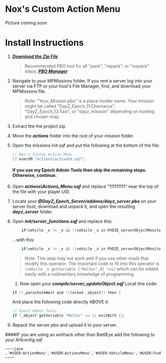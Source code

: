 Nox's Custom Action Menu
==================

Picture coming soon

# Install Instructions

1. ***[Download the Zip File](https://github.com/noxsicarius/Custom-Actions-Menu/archive/master.zip)***
	
	> Recommended PBO tool for all "pack", "repack", or "unpack" steps: ***[PBO Manager](http://www.armaholic.com/page.php?id=16369)***

1. Navigate to your MPMissions folder. If you rent a server log into your server via FTP or your host's File Manager, find, and download your MPMissions file.
 
	> Note: "Your_Mission.pbo" is a place-holder name. Your mission might be called "DayZ_Epoch_11.Chernarus", "DayZ_Epoch_13.Tavi", or "dayz_mission" depending on hosting and chosen map.

1. Extract the the project zip.
1. Move the ***actions*** folder into the root of your mission folder.
1. Open the missions init.sqf and put the following at the bottom of the file:

	~~~~java
	// Nox's Custom Action Menu
	[] execVM "actions\activate.sqf";
	~~~~

	#### If you use my Epoch Admin Tools then skip the remaining steps. Otherwise, continue.

1. Open ***actions\Actions_Menu.sqf*** and replace "111111111" near the top of the file with your player UID. 
1. Locate your ***@DayZ_Epoch_Server/addons/dayz_server.pbo*** on your server host, download and unpack it, and open the resulting ***dayz_server*** folder.
1. Open ***init/server_functions.sqf*** and replace this:

    ~~~~java
        if(vehicle _x != _x && !(vehicle _x in PVDZE_serverObjectMonitor) && (isPlayer _x)  && !((typeOf vehicle _x) in DZE_safeVehicle)) then {
    ~~~~
    
	...with this:

    ~~~~java
        if(vehicle _x != _x && !(vehicle _x in PVDZE_serverObjectMonitor) && (isPlayer _x)  && !((typeOf vehicle _x) in DZE_safeVehicle) && (vehicle _x getVariable ["MalSar",0] !=1)) then {
    ~~~~
    
	> Note: This step may not work well if you use other mods that modify this operator. The important code to fit into this operator is `(vehicle _x getVariable ["MalSar",0] !=1)` which can be added easily with a rudimentary knowledge of programming.

	1. Now open your ***compile/server_updateObject.sqf***
	Locat this code:
    ~~~~java
    if (!_parachuteWest and !(locked _object)) then {
    ~~~~

	And place the following code directly ABOVE it:
    ~~~~java
    // Epoch Admin Tools
    if (_object getVariable "MalSar" == 1) exitWith {};
    ~~~~

5. Repack the server pbo and upload it to your server. 


####IF you are using an antihack other than BattlEye add the following to your AHconfig.sqf

	~~~~java
	,'#USER:ActionMenu','#USER:ActionsMenu','#USER:VehicleMenu','#USER:FunMenu','#USER:MovementMenu','#USER:TransformAnimalMenu'
	~~~~